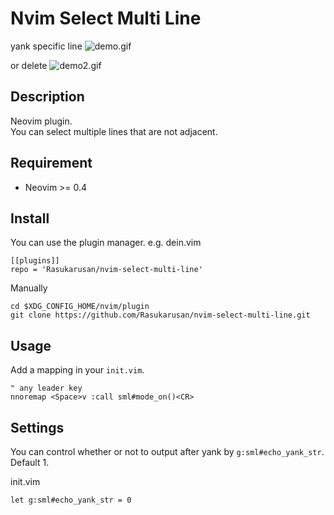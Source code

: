 Nvim Select Multi Line
====

yank specific line
![demo.gif](https://user-images.githubusercontent.com/17779386/115108415-52a98f00-9fab-11eb-9543-a1e37717a764.gif)

or delete
![demo2.gif](https://user-images.githubusercontent.com/17779386/115111961-116eaa80-9fbe-11eb-85e7-0470571b246d.gif)

## Description

Neovim plugin.  
You can select multiple lines that are not adjacent.

## Requirement

- Neovim >= 0.4

## Install

You can use the plugin manager. e.g. dein.vim
```vim
[[plugins]]
repo = 'Rasukarusan/nvim-select-multi-line'
```

Manually
```vim
cd $XDG_CONFIG_HOME/nvim/plugin
git clone https://github.com/Rasukarusan/nvim-select-multi-line.git
```

## Usage

Add a mapping in your `init.vim`.

```vim
" any leader key
nnoremap <Space>v :call sml#mode_on()<CR>
```

## Settings

You can control whether or not to output after yank by `g:sml#echo_yank_str`. Default 1.

init.vim
```vim
let g:sml#echo_yank_str = 0
```
